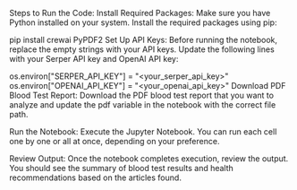 Steps to Run the Code:
Install Required Packages: Make sure you have Python installed on your system. Install the required packages using pip:

pip install crewai PyPDF2
Set Up API Keys: Before running the notebook, replace the empty strings with your API keys. Update the following lines with your Serper API key and OpenAI API key:

os.environ["SERPER_API_KEY"] = "<your_serper_api_key>"
os.environ["OPENAI_API_KEY"] = "<your_openai_api_key>"
Download PDF Blood Test Report: Download the PDF blood test report that you want to analyze and update the pdf variable in the notebook with the correct file path.

Run the Notebook: Execute the Jupyter Notebook. You can run each cell one by one or all at once, depending on your preference.

Review Output: Once the notebook completes execution, review the output. You should see the summary of blood test results and health recommendations based on the articles found.

